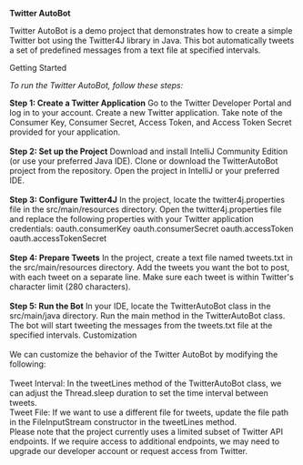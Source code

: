 **Twitter AutoBot**

Twitter AutoBot is a demo project that demonstrates how to create a simple Twitter bot using the Twitter4J library in Java. This bot automatically tweets a set of predefined messages from a text file at specified intervals.

Getting Started

_To run the Twitter AutoBot, follow these steps:_

**Step 1: Create a Twitter Application**
Go to the Twitter Developer Portal and log in to your account.
Create a new Twitter application.
Take note of the Consumer Key, Consumer Secret, Access Token, and Access Token Secret provided for your application.
<br/><br/>
**Step 2: Set up the Project**
Download and install IntelliJ Community Edition (or use your preferred Java IDE).
Clone or download the TwitterAutoBot project from the repository.
Open the project in IntelliJ or your preferred IDE.
<br/><br/>
**Step 3: Configure Twitter4J**
In the project, locate the twitter4j.properties file in the src/main/resources directory.
Open the twitter4j.properties file and replace the following properties with your Twitter application credentials:
oauth.consumerKey
oauth.consumerSecret
oauth.accessToken
oauth.accessTokenSecret
<br/><br/>
**Step 4: Prepare Tweets**
In the project, create a text file named tweets.txt in the src/main/resources directory.
Add the tweets you want the bot to post, with each tweet on a separate line. Make sure each tweet is within Twitter's character limit (280 characters).
<br/><br/>
**Step 5: Run the Bot**
In your IDE, locate the TwitterAutoBot class in the src/main/java directory.
Run the main method in the TwitterAutoBot class.
The bot will start tweeting the messages from the tweets.txt file at the specified intervals.
Customization
<br/><br/>
We can customize the behavior of the Twitter AutoBot by modifying the following:
<br/><br/>
Tweet Interval: In the tweetLines method of the TwitterAutoBot class, we can adjust the Thread.sleep duration to set the time interval between tweets.<br/>
Tweet File: If we want to use a different file for tweets, update the file path in the FileInputStream constructor in the tweetLines method.<br/>
Please note that the project currently uses a limited subset of Twitter API endpoints. If we require access to additional endpoints, we may need to upgrade our developer account or request access from Twitter.

